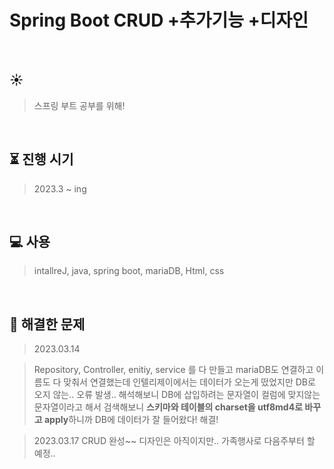 # Spring Boot CRUD +추가기능 +디자인

</br>

## :sunny: 
> 스프링 부트 공부를 위해! 
> 
</br>

## :hourglass_flowing_sand: 진행 시기
> 2023.3 ~ ing
</br>

## :computer: 사용
>intallreJ, java, spring boot, mariaDB, Html, css
</br>

## :baby_chick: 해결한 문제

> 2023.03.14

> Repository, Controller, enitiy, service 를 다 만들고 mariaDB도 연결하고 이름도 다 맞춰서 연결했는데 
> 인텔리제이에서는 데이터가 오는게 떴었지만 DB로 오지 않는.. 오류 발생.. 
> 해석해보니 DB에 삽입하려는 문자열이 컬럼에 맞지않는 문자열이라고 해서 
> 검색해보니 <b>스키마와 테이블의 charset을 utf8md4로 바꾸고 apply</b>하니까 DB에 데이터가 잘 들어왔다! 해결!

> 2023.03.17
> CRUD 완성~~ 
> 디자인은 아직이지만.. 가족행사로 다음주부터 할 예정..


</br>


